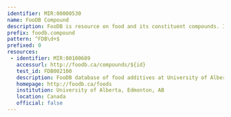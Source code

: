 ```yaml
---
identifier: MIR:00000530
name: FooDB Compound
description: FooDB is resource on food and its constituent compounds. It includes data on the compound’s nomenclature, its description, information on its structure, chemical class, its physico-chemical data, its food source(s), its color, its aroma, its taste, its physiological effect, presumptive health effects (from published studies), and concentrations in various foods. This collection references compounds.
prefix: foodb.compound
pattern: ^FDB\d+$
prefixed: 0
resources:
 - identifier: MIR:00100689
   accessurl: http://foodb.ca/compounds/${id}
   test_id: FDB002100
   description: FooDB database of food additives at University of Alberta
   homepage: http://foodb.ca/foods
   institution: University of Alberta, Edmonton, AB
   location: Canada
   official: false
---
```

